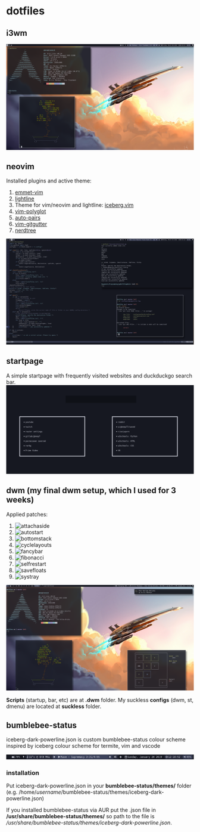 # dotfiles

## i3wm
![Screenshot](i3scrot.png)

## neovim

Installed plugins and active theme:

1. [emmet-vim](https://github.com/mattn/emmet-vim)
2. [lightline](https://github.com/itchyny/lightline.vim)
3. Theme for vim/neovim and lightline: [iceberg.vim](https://github.com/cocopon/iceberg.vim)
4. [vim-polyglot](https://github.com/sheerun/vim-polyglot)
5. [auto-pairs](https://github.com/jiangmiao/auto-pairs)
6. [vim-gitgutter](https://github.com/airblade/vim-gitgutter)
7. [nerdtree](https://github.com/scrooloose/nerdtree)

![screenshot](nvimscrot.png)

## startpage

A simple startpage with frequently visited websites and duckduckgo search bar.
![startpage](startpage/startpagescrot.png)

## dwm (my final dwm setup, which I used for 3 weeks)
Applied patches:

1. ![attachaside](https://dwm.suckless.org/patches/attachaside/)
2. ![autostart](https://dwm.suckless.org/patches/autostart/)
3. ![bottomstack](https://dwm.suckless.org/patches/bottomstack/)
4. ![cyclelayouts](https://dwm.suckless.org/patches/cyclelayouts/)
5. ![fancybar](https://dwm.suckless.org/patches/fancybar/)
6. ![fibonacci](https://dwm.suckless.org/patches/fibonacci/)
7. ![selfrestart](https://dwm.suckless.org/patches/selfrestart/)
8. ![savefloats](https://dwm.suckless.org/patches/save_floats/)
9. ![systray](https://dwm.suckless.org/patches/systray/)

![screenshot](dwmscrot.png)

**Scripts** (startup, bar, etc) are at **.dwm** folder. My suckless **configs** (dwm, st, dmenu) are located at **suckless** folder.

## bumblebee-status

iceberg-dark-powerline.json is custom bumblebee-status colour scheme inspired by iceberg colour scheme for termite, vim and vscode

![theme](iceberg-dark-powerline.png)

### installation

Put iceberg-dark-powerline.json in your **bumblebee-status/themes/** folder (e.g. /home/*username*/bumblebee-status/themes/iceberg-dark-powerline.json)

If you installed bumblebee-status via AUR put the .json file in **/usr/share/bumblebee-status/themes/** so path to the file is */usr/share/bumblebee-status/themes/iceberg-dark-powerline.json*.

